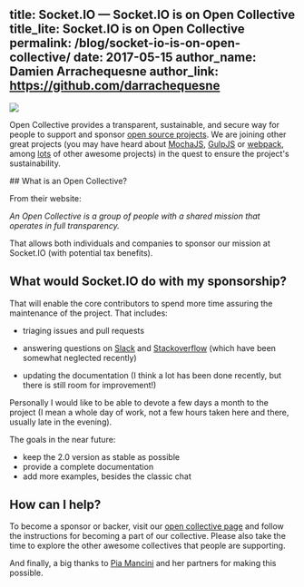 title: Socket.IO  —  Socket.IO is on Open Collective
title_lite: Socket.IO is on Open Collective
permalink: /blog/socket-io-is-on-open-collective/
date: 2017-05-15
author_name: Damien Arrachequesne
author_link: https://github.com/darrachequesne
---

<img src="/images/opencollective.png"/>

Open Collective provides a transparent, sustainable, and secure way for people to support and sponsor <a href="https://opencollective.com/opensource">open source projects</a>. We are joining other great projects (you may have heard about <a href="https://opencollective.com/mochajs">MochaJS</a>, <a href="https://opencollective.com/gulpjs">GulpJS</a> or <a href="https://opencollective.com/webpack">webpack</a>, among <a href="https://opencollective.com/discover">lots</a> of other awesome projects) in the quest to ensure the project's sustainability.

## What is an Open Collective?

From their website:

*An Open Collective is a group of people with a shared mission that operates in full transparency.*

That allows both individuals and companies to sponsor our mission at Socket.IO (with potential tax benefits).

## What would Socket.IO do with my sponsorship?

That will enable the core contributors to spend more time assuring the maintenance of the project. That includes:

- triaging issues and pull requests

- answering questions on <a href="https://slackin-socketio.now.sh/">Slack</a> and <a href="http://stackoverflow.com/questions/tagged/socket.io">Stackoverflow</a> (which have been somewhat neglected recently)

- updating the documentation (I think a lot has been done recently, but there is still room for improvement!)

Personally I would like to be able to devote a few days a month to the project (I mean a whole day of work, not a few hours taken here and there, usually late in the evening).

The goals in the near future:

- keep the 2.0 version as stable as possible
- provide a complete documentation
- add more examples, besides the classic chat

## How can I help?

To become a sponsor or backer, visit our <a href="https://opencollective.com/socketio">open collective page</a> and follow the instructions for becoming a part of our collective. Please also take the time to explore the other awesome collectives that people are supporting.

And finally, a big thanks to <a href="https://twitter.com/piamancini">Pia Mancini</a> and her partners for making this possible.
